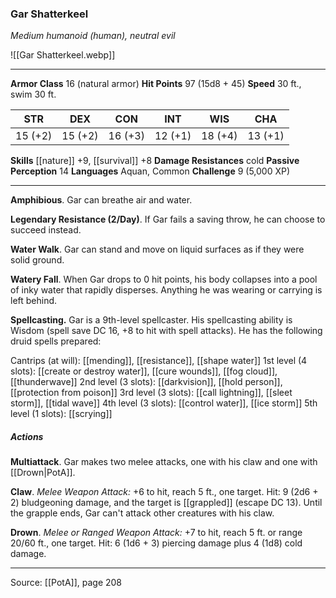 ### Gar Shatterkeel
_Medium humanoid (human), neutral evil_

![[Gar Shatterkeel.webp]]




---

**Armor Class** 16 (natural armor)
**Hit Points** 97 (15d8 + 45)
**Speed** 30 ft., swim 30 ft.

| STR     | DEX     | CON     | INT     | WIS     | CHA     |
|---------|---------|---------|---------|---------|---------|
| 15 (+2) | 15 (+2) | 16 (+3) | 12 (+1) | 18 (+4) | 13 (+1) |

**Skills** [[nature]] +9, [[survival]] +8
**Damage Resistances** cold
**Passive Perception** 14
**Languages** Aquan, Common
**Challenge** 9 (5,000 XP)

---

**Amphibious**. Gar can breathe air and water.

**Legendary Resistance (2/Day)**. If Gar fails a saving throw, he can choose to succeed instead.

**Water Walk**. Gar can stand and move on liquid surfaces as if they were solid ground.

**Watery Fall**. When Gar drops to 0 hit points, his body collapses into a pool of inky water that rapidly disperses. Anything he was wearing or carrying is left behind.

**Spellcasting.** Gar is a 9th-level spellcaster. His spellcasting ability is Wisdom (spell save DC 16, +8 to hit with spell attacks). He has the following druid spells prepared:

Cantrips (at will): [[mending]], [[resistance]], [[shape water]]
1st level (4 slots): [[create or destroy water]], [[cure wounds]], [[fog cloud]], [[thunderwave]]
2nd level (3 slots): [[darkvision]], [[hold person]], [[protection from poison]]
3rd level (3 slots): [[call lightning]], [[sleet storm]], [[tidal wave]]
4th level (3 slots): [[control water]], [[ice storm]]
5th level (1 slots): [[scrying]]

##### Actions
**Multiattack**. Gar makes two melee attacks, one with his claw and one with [[Drown|PotA]].

**Claw**. _Melee Weapon Attack:_ +6 to hit, reach 5 ft., one target. Hit: 9 (2d6 + 2) bludgeoning damage, and the target is [[grappled]] (escape DC 13). Until the grapple ends, Gar can't attack other creatures with his claw.

**Drown**. _Melee or Ranged Weapon Attack:_ +7 to hit, reach 5 ft. or range 20/60 ft., one target. Hit: 6 (1d6 + 3) piercing damage plus 4 (1d8) cold damage.


---

Source: [[PotA]], page 208